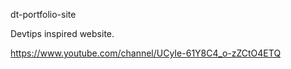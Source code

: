 dt-portfolio-site

Devtips inspired website.

https://www.youtube.com/channel/UCyIe-61Y8C4_o-zZCtO4ETQ